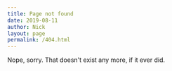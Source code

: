 ```yaml
---
title: Page not found
date: 2019-08-11
author: Nick
layout: page
permalink: /404.html
---
```


Nope, sorry. That doesn't exist any more, if it ever did.